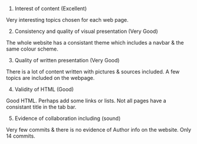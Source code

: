 1. Interest of content (Excellent)

Very interesting topics chosen for each web page.

2. Consistency and quality of visual presentation (Very Good)

The whole website has a consistant theme which includes a navbar & the same colour scheme.

3. Quality of written presentation (Very Good)

There is a lot of content written with pictures & sources included. A few topics are included on the webpage.

4. Validity of HTML (Good)

Good HTML. Perhaps add some links or lists. Not all pages have a consistant title in the tab bar. 

5. Evidence of collaboration including (sound)

Very few commits & there is no evidence of Author info on the website. Only 14 commits.